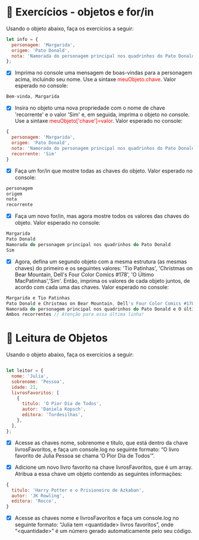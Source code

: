 # :rocket: Exercícios - objetos e for/in

Usando o objeto abaixo, faça os exercícios a seguir:

```javascript
let info = {
  personagem: 'Margarida',
  origem: 'Pato Donald',
  nota: 'Namorada do personagem principal nos quadrinhos do Pato Donald',
};
```

- [x] Imprima no console uma mensagem de boas-vindas para a personagem acima, incluindo seu nome. Use a sintaxe  <span style="color: red;">meuObjeto.chave</span>. Valor esperado no console:

```javascript
Bem-vinda, Margarida
```

- [x] Insira no objeto uma nova propriedade com o nome de chave 'recorrente' e o valor 'Sim' e, em seguida, imprima o objeto no console. Use a sintaxe  <span style="color: red;">meuObjeto['chave']=valor</span>. Valor esperado no console:

```javascript
{
  personagem: 'Margarida',
  origem: 'Pato Donald',
  nota: 'Namorada do personagem principal nos quadrinhos do Pato Donald',
  recorrente: 'Sim'
}
```

- [x] Faça um for/in que mostre todas as chaves do objeto. Valor esperado no console:

```javascript
personagem
origem
nota
recorrente
```

- [x] Faça um novo for/in, mas agora mostre todos os valores das chaves do objeto. Valor esperado no console:

```javascript
Margarida
Pato Donald
Namorada do personagem principal nos quadrinhos do Pato Donald
Sim
```

- [x] Agora, defina um segundo objeto com a mesma estrutura (as mesmas chaves) do primeiro e os seguintes valores: 'Tio Patinhas', 'Christmas on Bear Mountain, Dell's Four Color Comics #178', 'O Último MacPatinhas','Sim'. Então, imprima os valores de cada objeto juntos, de acordo com cada uma das chaves. Valor esperado no console:

```javascript
Margarida e Tio Patinhas
Pato Donald e Christmas on Bear Mountain, Dell's Four Color Comics #178
Namorada do personagem principal nos quadrinhos do Pato Donald e O último MacPatinhas
Ambos recorrentes // Atenção para essa última linha!
```

# :rocket: Leitura de Objetos

Usando o objeto abaixo, faça os exercícios a seguir:

```javascript

let leitor = {
  nome: 'Julia',
  sobrenome: 'Pessoa',
  idade: 21,
  livrosFavoritos: [
    {
      titulo: 'O Pior Dia de Todos',
      autor: 'Daniela Kopsch',
      editora: 'Tordesilhas',
    },
  ],
};

```

- [x] Acesse as chaves nome, sobrenome e titulo, que está dentro da chave livrosFavoritos, e faça um console.log no seguinte formato: “O livro favorito de Julia Pessoa se chama ‘O Pior Dia de Todos’”.

- [x] Adicione um novo livro favorito na chave livrosFavoritos, que é um array. Atribua a essa chave um objeto contendo as seguintes informações:

```javascript
{
  titulo: 'Harry Potter e o Prisioneiro de Azkaban',
  autor: 'JK Rowling',
  editora: 'Rocco',
}
```

- [x] Acesse as chaves nome e livrosFavoritos e faça um console.log no seguinte formato: “Julia tem \<quantidade> livros favoritos”, onde “\<quantidade>” é um número gerado automaticamente pelo seu código.
